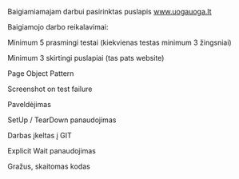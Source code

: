 Baigiamiamajam darbui pasirinktas puslapis www.uogauoga.lt

Baigiamojo darbo reikalavimai:

Minimum 5 prasmingi testai (kiekvienas testas minimum 3 žingsniai)

Minimum 3 skirtingi puslapiai (tas pats website)

Page Object Pattern

Screenshot on test failure

Paveldėjimas

SetUp / TearDown panaudojimas

Darbas įkeltas į GIT

Explicit Wait panaudojimas

Gražus, skaitomas kodas
